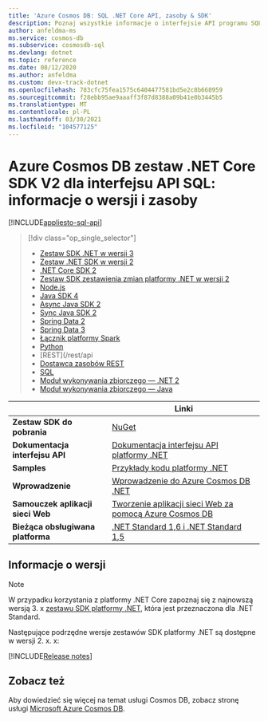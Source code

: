 ```yaml
---
title: 'Azure Cosmos DB: SQL .NET Core API, zasoby & SDK'
description: Poznaj wszystkie informacje o interfejsie API programu SQL .NET Core i zestawie SDK, w tym daty wydania, daty wycofania i zmiany wprowadzone między poszczególnymi wersjami zestaw .NET Core SDK Azure Cosmos DB.
author: anfeldma-ms
ms.service: cosmos-db
ms.subservice: cosmosdb-sql
ms.devlang: dotnet
ms.topic: reference
ms.date: 08/12/2020
ms.author: anfeldma
ms.custom: devx-track-dotnet
ms.openlocfilehash: 783cfc75fea1575c6404477581bd5e2c8b668959
ms.sourcegitcommit: f28ebb95ae9aaaff3f87d8388a09b41e0b3445b5
ms.translationtype: MT
ms.contentlocale: pl-PL
ms.lasthandoff: 03/30/2021
ms.locfileid: "104577125"
---
```

# <a name="azure-cosmos-db-net-core-sdk-v2-for-sql-api-release-notes-and-resources"></a>Azure Cosmos DB zestaw .NET Core SDK V2 dla interfejsu API SQL: informacje o wersji i zasoby
[!INCLUDE[appliesto-sql-api](includes/appliesto-sql-api.md)]
> [!div class="op_single_selector"]
> * [Zestaw SDK .NET w wersji 3](sql-api-sdk-dotnet-standard.md)
> * [Zestaw .NET SDK w wersji 2](sql-api-sdk-dotnet.md)
> * [.NET Core SDK 2](sql-api-sdk-dotnet-core.md)
> * [Zestaw SDK zestawienia zmian platformy .NET w wersji 2](sql-api-sdk-dotnet-changefeed.md)
> * [Node.js](sql-api-sdk-node.md)
> * [Java SDK 4](sql-api-sdk-java-v4.md)
> * [Async Java SDK 2](sql-api-sdk-async-java.md)
> * [Sync Java SDK 2](sql-api-sdk-java.md)
> * [Spring Data 2](sql-api-sdk-java-spring-v2.md)
> * [Spring Data 3](sql-api-sdk-java-spring-v3.md)
> * [Łącznik platformy Spark](sql-api-sdk-java-spark.md)
> * [Python](sql-api-sdk-python.md)
> * [REST](/rest/api
> * [Dostawca zasobów REST](/azure/azure-resource-manager/management/azure-services-resource-providers)
> * [SQL](sql-api-query-reference.md)
> * [Moduł wykonywania zbiorczego — .NET 2](sql-api-sdk-bulk-executor-dot-net.md)
> * [Moduł wykonywania zbiorczego — Java](sql-api-sdk-bulk-executor-java.md)

| | Linki |
|---|---|
|**Zestaw SDK do pobrania**| [NuGet](https://www.nuget.org/packages/Microsoft.Azure.DocumentDB.Core/)|
|**Dokumentacja interfejsu API**|[Dokumentacja interfejsu API platformy .NET](/dotnet/api/overview/azure/cosmosdb)|
|**Samples**|[Przykłady kodu platformy .NET](sql-api-dotnet-samples.md)|
|**Wprowadzenie**|[Wprowadzenie do Azure Cosmos DB .NET](sql-api-sdk-dotnet.md)|
|**Samouczek aplikacji sieci Web**|[Tworzenie aplikacji sieci Web za pomocą Azure Cosmos DB](sql-api-dotnet-application.md)|
|**Bieżąca obsługiwana platforma**|[.NET Standard 1,6 i .NET Standard 1,5](https://www.nuget.org/packages/NETStandard.Library)|

## <a name="release-notes"></a>Informacje o wersji

> [!NOTE]
> W przypadku korzystania z platformy .NET Core zapoznaj się z najnowszą wersją 3. x [zestawu SDK platformy .NET](sql-api-sdk-dotnet-standard.md), która jest przeznaczona dla .NET Standard.

Następujące podrzędne wersje zestawów SDK platformy .NET są dostępne w wersji 2. x. x:

[!INCLUDE[Release notes](~/samples-cosmosdb-dotnet-v2/changelog.md)]

## <a name="see-also"></a>Zobacz też

Aby dowiedzieć się więcej na temat usługi Cosmos DB, zobacz stronę usługi [Microsoft Azure Cosmos DB](https://azure.microsoft.com/services/cosmos-db/).

